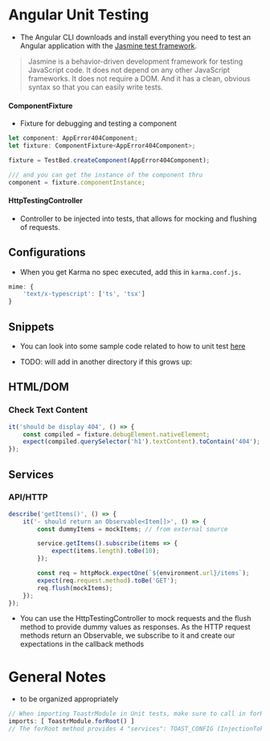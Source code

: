 # Angular Unit Testing
- The Angular CLI downloads and install everything you need to test an Angular application with the [Jasmine test framework](https://jasmine.github.io/).

> Jasmine is a behavior-driven development framework for testing JavaScript code. It does not depend on any other JavaScript frameworks. It does not require a DOM. And it has a clean, obvious syntax so that you can easily write tests.

#### ComponentFixture
- Fixture for debugging and testing a component
```js
let component: AppError404Component;
let fixture: ComponentFixture<AppError404Component>;

fixture = TestBed.createComponent(AppError404Component);

/// and you can get the instance of the component thru
component = fixture.componentInstance;
```

#### HttpTestingController
- Controller to be injected into tests, that allows for mocking and flushing of requests.


## Configurations

- When you get Karma no spec executed, add this in ```karma.conf.js.```
```ts
mime: {
    'text/x-typescript': ['ts', 'tsx']
}
```

## Snippets
- You can look into some sample code related to how to unit test [here](https://angular.io/guide/testing)

- TODO: will add in another directory if this grows up:

## HTML/DOM
### Check Text Content
```js
it('should be display 404', () => {
    const compiled = fixture.debugElement.nativeElement;
    expect(compiled.querySelector('h1').textContent).toContain('404');
});
```

## Services

### API/HTTP
```js
describe('getItems()', () => {
    it('- should return an Observable<Item[]>', () => {
        const dummyItems = mockItems; // from external source

        service.getItems().subscribe(items => {
            expect(items.length).toBe(10);
        });

        const req = httpMock.expectOne(`${environment.url}/items`);
        expect(req.request.method).toBe('GET');
        req.flush(mockItems);
    });
});
```
- You can use the HttpTestingController to mock requests and the flush method to provide dummy values as responses. As the HTTP request methods return an Observable, we subscribe to it and create our expectations in the callback methods

# General Notes
- to be organized appropriately
```js
// When importing ToastrModule in Unit tests, make sure to call in forRoot() as well
imports: [ ToastrModule.forRoot() ]
// The forRoot method provides 4 "services": TOAST_CONFIG (InjectionToken), OverlayContainer, Overlay, and ToastrService. All are required for toasts to work propertly. (https://github.com/scttcper/ngx-toastr/issues/339)
```